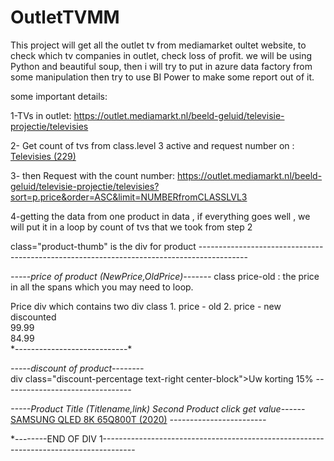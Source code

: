 # OutletTVMM
This project will get all the outlet tv from mediamarket oultet website, to check which tv companies in outlet, check loss of profit.
we will be using Python and beautiful soup, then i will try to put in azure data factory from some manipulation then try to use BI Power to make some report out of it.

some important details:

1-TVs in outlet:
https://outlet.mediamarkt.nl/beeld-geluid/televisie-projectie/televisies

2- Get count of tvs from class.level 3 active
and request number on :
<a href="https://outlet.mediamarkt.nl/beeld-geluid/televisie-projectie/televisies" class="list-group-item child_lv3 active">Televisies (229)</a>

3- then Request with the count number:
https://outlet.mediamarkt.nl/beeld-geluid/televisie-projectie/televisies?sort=p.price&order=ASC&limit=NUMBERfromCLASSLVL3

4-getting the data from one product in data , if everything goes well , we will put it in a loop by count of tvs that we took from step 2

class="product-thumb" is the div for product ------------------------------------------------------------------------------------------

*-----price of product (NewPrice,OldPrice)-------*
class price-old : the price in all the spans which you may need to loop.
<div class="price-box has-old-price"> Price div which contains two div class 1. price - old 2. price - new discounted
 <div class="price price-xs price-old length-5" style="visibility: visible;"><span class="p-9">9</span><span class="p-9">9</span><span class="">.</span><span class="p-9 p-ending">9</span><span class="p-9 p-ending">9</span></div>
 <div class="price length-5" style="visibility: visible;"><span class="p-8">8</span><span class="p-4">4</span><span class="">.</span><span class="p-9 p-ending">9</span><span class="p-9 p-ending">9</span></div>
                                                    </div>
*----------------------------*													

*-----discount of product--------*													
div class="discount-percentage text-right center-block"><span>Uw korting</span> 15%</div>
*--------------------------------*

*-----Product Title (Titlename,link) Second Product click get value------*
<a class="product-click" href="https://outlet.mediamarkt.nl/beeld-geluid/televisie-projectie/televisies/samsung-qled-8k-65q800t-2020-ID105103?sort=p.date_added&amp;order=ASC&amp;limit=229" data-product-id="105103" data-product-list="Categorie">SAMSUNG QLED 8K 65Q800T (2020)</a>
*------------------------*

*--------END OF DIV 1--------------------------------------------------------------------------------------


